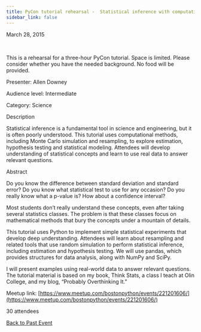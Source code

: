 ```yaml
---
title: PyCon tutorial rehearsal -  Statistical inference with computational methods
sidebar_link: false
---
```


March 28, 2015


   

This is a rehearsal for a three-hour PyCon tutorial. Space is limited. Please consider whether you have the needed background. No food will be provided.

Presenter: Allen Downey

Audience level: Intermediate

Category: Science

Description

Statistical inference is a fundamental tool in science and engineering, but it is often poorly understood. This tutorial uses computational methods, including Monte Carlo simulation and resampling, to explore estimation, hypothesis testing and statistical modeling. Attendees will develop understanding of statistical concepts and learn to use real data to answer relevant questions.

Abstract

Do you know the difference between standard deviation and standard error? Do you know what statistical test to use for any occasion? Do you really know what a p-value is? How about a confidence interval?

Most students don’t really understand these concepts, even after taking several statistics classes. The problem is that these classes focus on mathematical methods that bury the concepts under a mountain of details.

This tutorial uses Python to implement simple statistical experiments that develop deep understanding. Attendees will learn about resampling and related tools that use random simulation to perform statistical inference, including estimation and hypothesis testing. We will use pandas, which provides structures for data analysis, along with NumPy and SciPy.

I will present examples using real-world data to answer relevant questions. The tutorial material is based on my book, Think Stats, a class I teach at Olin College, and my blog, “Probably Overthinking It.”


Meetup link: [https://www.meetup.com/bostonpython/events/221201606/](https://www.meetup.com/bostonpython/events/221201606/)

30 attendees

[Back to Past Event](past-events.md)
